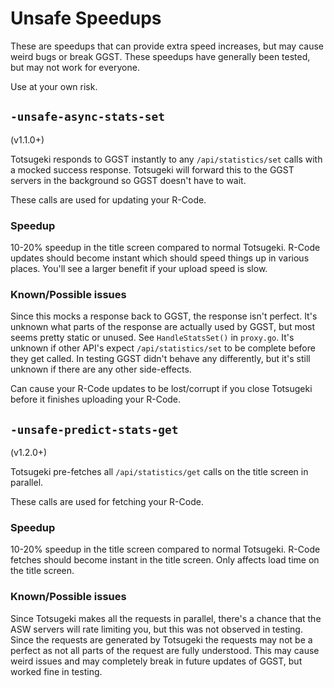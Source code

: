 # Unsafe Speedups

These are speedups that can provide extra speed increases, but may cause weird bugs or break GGST. These speedups have generally been tested, but may not work for everyone.

Use at your own risk.

## `-unsafe-async-stats-set`

(v1.1.0+)

Totsugeki responds to GGST instantly to any `/api/statistics/set` calls with a mocked success response. Totsugeki will forward this to the GGST servers in the background so GGST doesn't have to wait.

These calls are used for updating your R-Code.

### Speedup

10-20% speedup in the title screen compared to normal Totsugeki. R-Code updates should become instant which should speed things up in various places. You'll see a larger benefit if your upload speed is slow.

### Known/Possible issues

Since this mocks a response back to GGST, the response isn't perfect. It's unknown what parts of the response are actually used by GGST, but most seems pretty static or unused. See `HandleStatsSet()` in `proxy.go`.
It's unknown if other API's expect `/api/statistics/set` to be complete before they get called. In testing GGST didn't behave any differently, but it's still unknown if there are any other side-effects.

Can cause your R-Code updates to be lost/corrupt if you close Totsugeki before it finishes uploading your R-Code.

## `-unsafe-predict-stats-get`

(v1.2.0+)

Totsugeki pre-fetches all `/api/statistics/get` calls on the title screen in parallel.

These calls are used for fetching your R-Code.

### Speedup

10-20% speedup in the title screen compared to normal Totsugeki. R-Code fetches should become instant in the title screen. Only affects load time on the title screen.

### Known/Possible issues

Since Totsugeki makes all the requests in parallel, there's a chance that the ASW servers will rate limiting you, but this was not observed in testing.
Since the requests are generated by Totsugeki the requests may not be a perfect as not all parts of the request are fully understood. This may cause weird issues and may completely break in future updates of GGST, but worked fine in testing.
